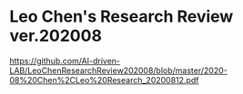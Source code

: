 # Leo Chen's Research Review  ver.202008
https://github.com/AI-driven-LAB/LeoChenResearchReview202008/blob/master/2020-08%20Chen%2CLeo%20Research_20200812.pdf
